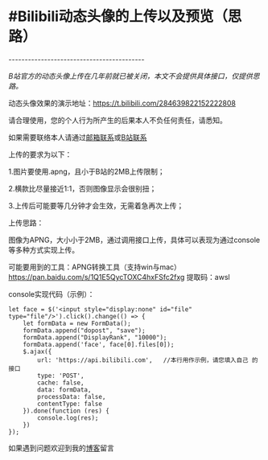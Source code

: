 <h1>#Bilibili动态头像的上传以及预览（思路）</h1>
------------------------------------------

*B站官方的动态头像上传在几年前就已被关闭，本文不会提供具体接口，仅提供思路。*

动态头像效果的演示地址：https://t.bilibili.com/284639822152222808

请合理使用，您的个人行为所产生的后果本人不负任何责任，请悉知。

如果需要联络本人请通过[邮箱联系][2]或[B站联系][3]

上传的要求为以下：

1.图片要使用.apng，且小于B站的2MB上传限制；

2.横款比尽量接近1:1，否则图像显示会很别扭；

3.上传后可能要等几分钟才会生效，无需着急再次上传；


上传思路：

图像为APNG，大小小于2MB，通过调用接口上传，具体可以表现为通过console等多种方式实现上传。

可能要用到的工具：APNG转换工具（支持win与mac）https://pan.baidu.com/s/1Q1E5QycTOXC4hxFSfc2fxg  提取码：awsl

console实现代码（示例）：

    let face = $('<input style="display:none" id="file" type="file"/>').click().change(() => {
        let formData = new FormData();
        formData.append("dopost", "save");
        formData.append("DisplayRank", "10000");
        formData.append('face', face[0].files[0]);
        $.ajax({
            url: 'https://api.bilibili.com',   //本行用作示例，请您填入自己 的接口
            type: 'POST',
            cache: false,
            data: formData,
            processData: false,
            contentType: false
        }).done(function (res) {
            console.log(res);
        })
    });



如果遇到问题欢迎到我的[博客][4]留言

  [2]: mailto:i@awsl.tv
  [3]: https://space.bilibili.com/64719640
  [4]: https://zabiy.moe/btx
